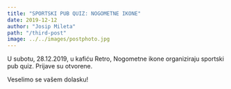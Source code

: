 ```yaml
---
title: "SPORTSKI PUB QUIZ: NOGOMETNE IKONE"
date: 2019-12-12
author: "Josip Mileta"
path: "/third-post"
image: ../../images/postphoto.jpg
---
```


U subotu, 28.12.2019, u kafiću Retro, Nogometne ikone organiziraju sportski pub quiz. Prijave su otvorene.

Veselimo se vašem dolasku!

